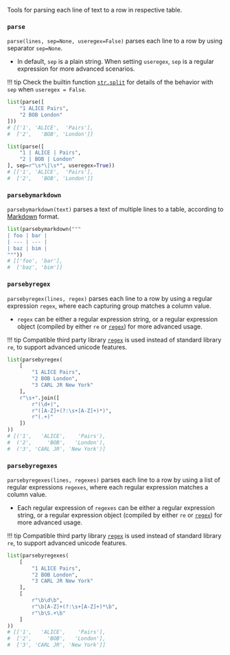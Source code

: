 Tools for parsing each line of text to a row in respective table.

### `parse`

`parse(lines, sep=None, useregex=False)` parses each line to a row by using separator `sep=None`.

- In default, `sep` is a plain string. When setting `useregex`, `sep` is a regular expression for more advanced scenarios.

!!! tip
    Check the builtin function [`str.split`](https://docs.python.org/3/library/stdtypes.html#str.split) for details of the behavior with `sep` when `useregex = False`.

``` python
list(parse([
    "1 ALICE Pairs",
    "2 BOB London"
]))
# [['1', 'ALICE',  'Pairs'],
#  ['2',   'BOB', 'London']]

list(parse([
    "1 | ALICE | Pairs",
    "2 | BOB | London"
], sep=r"\s*\|\s*", useregex=True))
# [['1', 'ALICE',  'Pairs'],
#  ['2',   'BOB', 'London']]
```

### `parsebymarkdown`

`parsebymarkdown(text)` parses a text of multiple lines to a table, according to [Markdown](https://github.github.com/gfm/#tables-extension-) format.

``` python
list(parsebymarkdown("""
| foo | bar |
| --- | --- |
| baz | bim |
"""))
# [['foo', 'bar'],
#  ['baz', 'bim']]
```

### `parsebyregex`

`parsebyregex(lines, regex)` parses each line to a row by using a regular expression `regex`, where each capturing group matches a column value.

- `regex` can be either a regular expression string, or a regular expression object (compiled by either `re` or [`regex`](https://pypi.org/project/regex/)) for more advanced usage.

!!! tip
    Compatible third party library [`regex`](https://pypi.org/project/regex/) is used instead of standard library `re`, to support advanced unicode features.

``` python
list(parsebyregex(
    [
        "1 ALICE Pairs",
        "2 BOB London",
        "3 CARL JR New York"
    ],
    r"\s+".join([
        r"(\d+)",
        r"([A-Z]+(?:\s+[A-Z]+)*)",
        r"(.+)"
    ])
))
# [('1',   'ALICE',    'Pairs'),
#  ('2',     'BOB',   'London'),
#  ('3', 'CARL JR', 'New York')]
```

### `parsebyregexes`

`parsebyregexes(lines, regexes)` parses each line to a row by using a list of regular expressions `regexes`, where each regular expression matches a column value.

- Each regular expression of `regexes` can be either a regular expression string, or a regular expression object (compiled by either `re` or [`regex`](https://pypi.org/project/regex/)) for more advanced usage.

!!! tip
    Compatible third party library [`regex`](https://pypi.org/project/regex/) is used instead of standard library `re`, to support advanced unicode features.

``` python
list(parsebyregexes(
    [
        "1 ALICE Pairs",
        "2 BOB London",
        "3 CARL JR New York"
    ],
    [
        r"\b\d\b",
        r"\b[A-Z]+(?:\s+[A-Z]+)*\b",
        r"\b\S.+\b"
    ]
))
# [['1',   'ALICE',    'Pairs'],
#  ['2',     'BOB',   'London'],
#  ['3', 'CARL JR', 'New York']]
```


